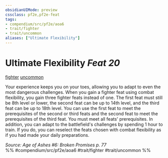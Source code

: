```yaml
---
obsidianUIMode: preview
cssclass: pf2e,pf2e-feat
tags:
- compendium/src/pf2e/aoa6
- trait/fighter
- trait/uncommon
aliases: ["Ultimate Flexibility"]
---
```

# Ultimate Flexibility  *Feat 20*  
[fighter](/rules/traits/fighter.md)  [uncommon](/rules/traits/uncommon.md)  


Your experience keeps you on your toes, allowing you to adapt to even the most dangerous challenges. When you gain a fighter feat using combat flexibility, you gain three fighter feats instead of one. The first feat must still be 8th level or lower, the second feat can be up to 14th level, and the third feat can be up to 18th level. You can use the first feat to meet the prerequisites of the second or third feats and the second feat to meet the prerequisites of the third feat. You must meet all feats' prerequisites. In addition, you can adapt to the battlefield's challenges by spending 1 hour to train. If you do, you can reselect the feats chosen with combat flexibility as if you had made your daily preparations.

*Source: Age of Ashes #6: Broken Promises p. 77*  
%% #compendium/src/pf2e/aoa6 #trait/fighter #trait/uncommon %%